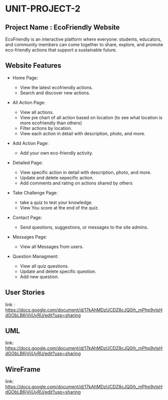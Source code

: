 # UNIT-PROJECT-2

## Project Name : EcoFriendly Website 

 EcoFriendly is an interactive platform where everyone: students, educators, and community members 
 can come together to share, explore, and promote eco-friendly actions that support a sustainable future.


## Website Features 
  - Home Page: 
    - View the latest ecofriendly actions.
    - Search and discover new actions.

  - All Action Page:
    - View all actions.
    - View  pie chart of all action based on location (to see what location is more ecofriendly than others)
    - Filter actions by location.
    - View each action in detail with description, photo, and more.

  - Add Action Page: 
    - Add your own eco-friendly activity. 

  - Detailed Page: 
    - View specific action in detail with description, photo, and more.
    - Update and delete sepecific action. 
    - Add comments and rating on actions shared by others

  - Take Challenge Page: 
    - take a quiz to test your knowledge. 
    - View You score at the end of the quiz. 
 
  - Contact Page: 
    - Send questions, suggestions, or messages to the site admins. 

 - Messages Page: 
    - View all Messages from users. 

 - Question Managment: 
   - View all quiz questions. 
   - Update and delete specific question. 
   - Add new question. 




## User Stories 
link : https://docs.google.com/document/d/17kAhMDzUCDZ8cJQ0ih_mPhp9vtsHdGObLB6jViiUyRU/edit?usp=sharing

## UML 
link: https://docs.google.com/document/d/17kAhMDzUCDZ8cJQ0ih_mPhp9vtsHdGObLB6jViiUyRU/edit?usp=sharing

## WireFrame 
link: https://docs.google.com/document/d/17kAhMDzUCDZ8cJQ0ih_mPhp9vtsHdGObLB6jViiUyRU/edit?usp=sharing










 
